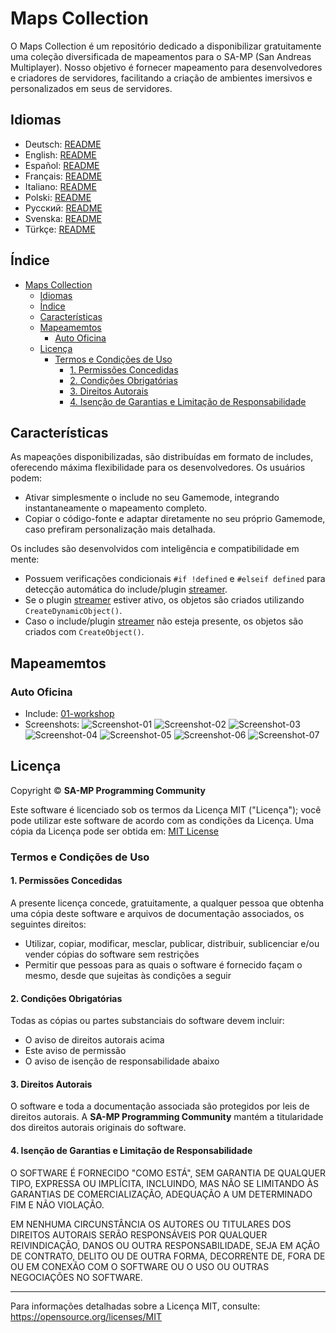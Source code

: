 # Maps Collection

O Maps Collection é um repositório dedicado a disponibilizar gratuitamente uma coleção diversificada de mapeamentos para o SA-MP (San Andreas Multiplayer). Nosso objetivo é fornecer mapeamento para desenvolvedores e criadores de servidores, facilitando a criação de ambientes imersivos e personalizados em seus de servidores.

## Idiomas

- Deutsch: [README](translations/Deutsch/README.md)
- English: [README](translations/English/README.md)
- Español: [README](translations/Espanol/README.md)
- Français: [README](translations/Francais/README.md)
- Italiano: [README](translations/Italiano/README.md)
- Polski: [README](translations/Polski/README.md)
- Русский: [README](translations/Русский/README.md)
- Svenska: [README](translations/Svenska/README.md)
- Türkçe: [README](translations/Turkce/README.md)

## Índice

- [Maps Collection](#maps-collection)
  - [Idiomas](#idiomas)
  - [Índice](#índice)
  - [Características](#características)
  - [Mapeamemtos](#mapeamemtos)
    - [Auto Oficina](#auto-oficina)
  - [Licença](#licença)
    - [Termos e Condições de Uso](#termos-e-condições-de-uso)
      - [1. Permissões Concedidas](#1-permissões-concedidas)
      - [2. Condições Obrigatórias](#2-condições-obrigatórias)
      - [3. Direitos Autorais](#3-direitos-autorais)
      - [4. Isenção de Garantias e Limitação de Responsabilidade](#4-isenção-de-garantias-e-limitação-de-responsabilidade)

## Características

As mapeações disponibilizadas, são distribuídas em formato de includes, oferecendo máxima flexibilidade para os desenvolvedores. Os usuários podem:

- Ativar simplesmente o include no seu Gamemode, integrando instantaneamente o mapeamento completo.
- Copiar o código-fonte e adaptar diretamente no seu próprio Gamemode, caso prefiram personalização mais detalhada.

Os includes são desenvolvidos com inteligência e compatibilidade em mente:

- Possuem verificações condicionais `#if !defined` e `#elseif defined` para detecção automática do include/plugin [streamer](https://github.com/samp-incognito/samp-streamer-plugin).
- Se o plugin [streamer](https://github.com/samp-incognito/samp-streamer-plugin) estiver ativo, os objetos são criados utilizando `CreateDynamicObject()`.
- Caso o include/plugin [streamer](https://github.com/samp-incognito/samp-streamer-plugin) não esteja presente, os objetos são criados com `CreateObject()`.

## Mapeamemtos

### Auto Oficina

- Include: [01-workshop](maps-sources/01-workshop.inc)
- Screenshots:
  ![Screenshot-01](screenshots/01-workshop/01.png)
  ![Screenshot-02](screenshots/01-workshop/02.png)
  ![Screenshot-03](screenshots/01-workshop/03.png)
  ![Screenshot-04](screenshots/01-workshop/04.png)
  ![Screenshot-05](screenshots/01-workshop/05.png)
  ![Screenshot-06](screenshots/01-workshop/06.png)
  ![Screenshot-07](screenshots/01-workshop/07.png)

## Licença

Copyright © **SA-MP Programming Community**

Este software é licenciado sob os termos da Licença MIT ("Licença"); você pode utilizar este software de acordo com as condições da Licença. Uma cópia da Licença pode ser obtida em: [MIT License](https://opensource.org/licenses/MIT)

### Termos e Condições de Uso

#### 1. Permissões Concedidas

A presente licença concede, gratuitamente, a qualquer pessoa que obtenha uma cópia deste software e arquivos de documentação associados, os seguintes direitos:
* Utilizar, copiar, modificar, mesclar, publicar, distribuir, sublicenciar e/ou vender cópias do software sem restrições
* Permitir que pessoas para as quais o software é fornecido façam o mesmo, desde que sujeitas às condições a seguir

#### 2. Condições Obrigatórias

Todas as cópias ou partes substanciais do software devem incluir:
* O aviso de direitos autorais acima
* Este aviso de permissão
* O aviso de isenção de responsabilidade abaixo

#### 3. Direitos Autorais

O software e toda a documentação associada são protegidos por leis de direitos autorais. A **SA-MP Programming Community** mantém a titularidade dos direitos autorais originais do software.

#### 4. Isenção de Garantias e Limitação de Responsabilidade

O SOFTWARE É FORNECIDO "COMO ESTÁ", SEM GARANTIA DE QUALQUER TIPO, EXPRESSA OU IMPLÍCITA, INCLUINDO, MAS NÃO SE LIMITANDO ÀS GARANTIAS DE COMERCIALIZAÇÃO, ADEQUAÇÃO A UM DETERMINADO FIM E NÃO VIOLAÇÃO. 

EM NENHUMA CIRCUNSTÂNCIA OS AUTORES OU TITULARES DOS DIREITOS AUTORAIS SERÃO RESPONSÁVEIS POR QUALQUER REIVINDICAÇÃO, DANOS OU OUTRA RESPONSABILIDADE, SEJA EM AÇÃO DE CONTRATO, DELITO OU DE OUTRA FORMA, DECORRENTE DE, FORA DE OU EM CONEXÃO COM O SOFTWARE OU O USO OU OUTRAS NEGOCIAÇÕES NO SOFTWARE.

---

Para informações detalhadas sobre a Licença MIT, consulte: https://opensource.org/licenses/MIT